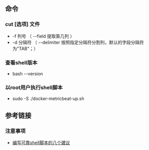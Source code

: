 ## 命令

### cut [选项] 文件
* -f 列号        （ --field 提取第几列 ）
* -d 分隔符    （ --delimiter 按照指定分隔符分割列，默认的字段分隔符为"TAB"；）

### 查看shell版本
* bash --version

### 以root用户执行shell脚本
* sudo -S ./docker-metricbeat-up.sh

## 参考链接

### 注意事项
* [编写可靠shell脚本的八个建议](https://segmentfault.com/a/1190000006900083)